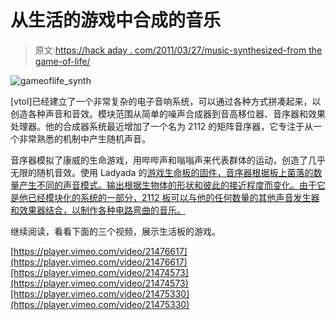 # 从生活的游戏中合成的音乐

> 原文:[https://hack aday . com/2011/03/27/music-synthesized-from the game-of-life/](https://hackaday.com/2011/03/27/music-synthesized-from-the-game-of-life/)

![gameoflife_synth](../Images/a285401cef6c1ce9bc5b73e3ee5a9d3b.png "gamoflife_synth")

[vtol]已经建立了一个非常复杂的电子音响系统，可以通过各种方式拼凑起来，以创造各种声音和音效。模块范围从简单的噪声合成器到音高移位器、音序器和效果处理器。他的合成器系统最近增加了一个名为 2112 的矩阵音序器，它专注于从一个非常熟悉的机制中产生随机声音。

音序器模拟了康威的生命游戏，用哔哔声和嗡嗡声来代表群体的运动，创造了几乎无限的随机音效。使用 Ladyada 的[游戏生命板的固件，音序器根据板上菌落的数量产生不同的声音模式。输出根据生物体的形状和彼此的接近程度而变化。由于它是他已经模块化的系统的一部分，2112 板可以与他的任何数量的其他声音发生器和效果器结合，以制作各种电路弯曲的音乐。](http://www.ladyada.net/make/conway/)

继续阅读，看看下面的三个视频，展示生活板的游戏。

[https://player.vimeo.com/video/21476617](https://player.vimeo.com/video/21476617)[https://player.vimeo.com/video/21474573](https://player.vimeo.com/video/21474573)[https://player.vimeo.com/video/21475330](https://player.vimeo.com/video/21475330)